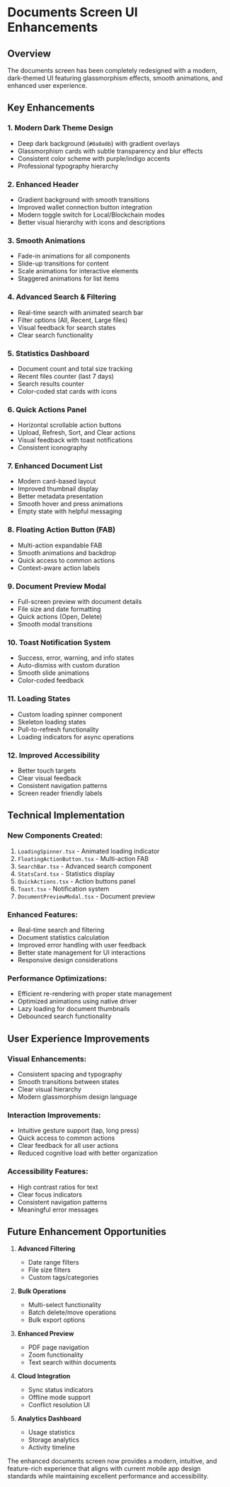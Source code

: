 # Documents Screen UI Enhancements

## Overview
The documents screen has been completely redesigned with a modern, dark-themed UI featuring glassmorphism effects, smooth animations, and enhanced user experience.

## Key Enhancements

### 1. **Modern Dark Theme Design**
- Deep dark background (`#0a0a0b`) with gradient overlays
- Glassmorphism cards with subtle transparency and blur effects
- Consistent color scheme with purple/indigo accents
- Professional typography hierarchy

### 2. **Enhanced Header**
- Gradient background with smooth transitions
- Improved wallet connection button integration
- Modern toggle switch for Local/Blockchain modes
- Better visual hierarchy with icons and descriptions

### 3. **Smooth Animations**
- Fade-in animations for all components
- Slide-up transitions for content
- Scale animations for interactive elements
- Staggered animations for list items

### 4. **Advanced Search & Filtering**
- Real-time search with animated search bar
- Filter options (All, Recent, Large files)
- Visual feedback for search states
- Clear search functionality

### 5. **Statistics Dashboard**
- Document count and total size tracking
- Recent files counter (last 7 days)
- Search results counter
- Color-coded stat cards with icons

### 6. **Quick Actions Panel**
- Horizontal scrollable action buttons
- Upload, Refresh, Sort, and Clear actions
- Visual feedback with toast notifications
- Consistent iconography

### 7. **Enhanced Document List**
- Modern card-based layout
- Improved thumbnail display
- Better metadata presentation
- Smooth hover and press animations
- Empty state with helpful messaging

### 8. **Floating Action Button (FAB)**
- Multi-action expandable FAB
- Smooth animations and backdrop
- Quick access to common actions
- Context-aware action labels

### 9. **Document Preview Modal**
- Full-screen preview with document details
- File size and date formatting
- Quick actions (Open, Delete)
- Smooth modal transitions

### 10. **Toast Notification System**
- Success, error, warning, and info states
- Auto-dismiss with custom duration
- Smooth slide animations
- Color-coded feedback

### 11. **Loading States**
- Custom loading spinner component
- Skeleton loading states
- Pull-to-refresh functionality
- Loading indicators for async operations

### 12. **Improved Accessibility**
- Better touch targets
- Clear visual feedback
- Consistent navigation patterns
- Screen reader friendly labels

## Technical Implementation

### New Components Created:
1. `LoadingSpinner.tsx` - Animated loading indicator
2. `FloatingActionButton.tsx` - Multi-action FAB
3. `SearchBar.tsx` - Advanced search component
4. `StatsCard.tsx` - Statistics display
5. `QuickActions.tsx` - Action buttons panel
6. `Toast.tsx` - Notification system
7. `DocumentPreviewModal.tsx` - Document preview

### Enhanced Features:
- Real-time search and filtering
- Document statistics calculation
- Improved error handling with user feedback
- Better state management for UI interactions
- Responsive design considerations

### Performance Optimizations:
- Efficient re-rendering with proper state management
- Optimized animations using native driver
- Lazy loading for document thumbnails
- Debounced search functionality

## User Experience Improvements

### Visual Enhancements:
- Consistent spacing and typography
- Smooth transitions between states
- Clear visual hierarchy
- Modern glassmorphism design language

### Interaction Improvements:
- Intuitive gesture support (tap, long press)
- Quick access to common actions
- Clear feedback for all user actions
- Reduced cognitive load with better organization

### Accessibility Features:
- High contrast ratios for text
- Clear focus indicators
- Consistent navigation patterns
- Meaningful error messages

## Future Enhancement Opportunities

1. **Advanced Filtering**
   - Date range filters
   - File size filters
   - Custom tags/categories

2. **Bulk Operations**
   - Multi-select functionality
   - Batch delete/move operations
   - Bulk export options

3. **Enhanced Preview**
   - PDF page navigation
   - Zoom functionality
   - Text search within documents

4. **Cloud Integration**
   - Sync status indicators
   - Offline mode support
   - Conflict resolution UI

5. **Analytics Dashboard**
   - Usage statistics
   - Storage analytics
   - Activity timeline

The enhanced documents screen now provides a modern, intuitive, and feature-rich experience that aligns with current mobile app design standards while maintaining excellent performance and accessibility.